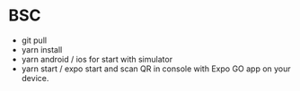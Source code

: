 # BSC
- git pull
- yarn install
- yarn android / ios for start with simulator
- yarn start / expo start and scan QR in console with Expo GO app on your device.

